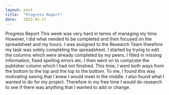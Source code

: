 ```yaml
---
layout: post
title:  "Progress Report"
date:   2022-02-17 
---
```


Progress Report
This week was very hard in terms of managing my time. However, I did what needed to be completed and then focused on the spreadsheet and my hours. I was assigned to the Research Team therefore my task was solely completing the spreadsheet.  I started by trying to edit the columns which were already completed by my peers. I filled in missing information, fixed spelling errors etc. I then went on to compl;ete the publisher column which I had not finished. This time, I went both ways from the bottom to the top and the top to the bottom. To me, I found this way motivating seeing that I knew I would meet in the middle. I also found what I wanted to do for my project. Therefore in my free time I would do research to see if there was anything that I wanted to add or change.
